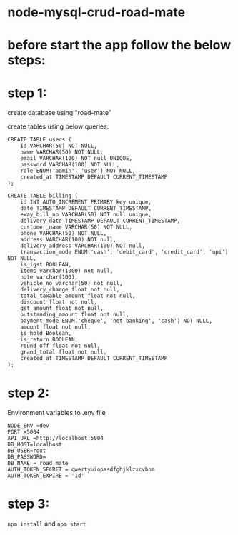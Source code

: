 # node-mysql-crud-road-mate

# before start the app follow the below steps:

# step 1:
create database using "road-mate"

create tables using below queries:
```
CREATE TABLE users (
    id VARCHAR(50) NOT NULL,
    name VARCHAR(50) NOT NULL,
    email VARCHAR(100) NOT null UNIQUE,
    password VARCHAR(100) NOT NULL,
    role ENUM('admin', 'user') NOT NULL,
    created_at TIMESTAMP DEFAULT CURRENT_TIMESTAMP
);
```

```
CREATE TABLE billing (
    id INT AUTO_INCREMENT PRIMARY key unique,
    date TIMESTAMP DEFAULT CURRENT_TIMESTAMP,
    eway_bill_no VARCHAR(50) NOT null unique,
    delivery_date TIMESTAMP DEFAULT CURRENT_TIMESTAMP,
    customer_name VARCHAR(50) NOT NULL,
    phone VARCHAR(50) NOT NULL,
    address VARCHAR(100) NOT null,
	delivery_address VARCHAR(100) NOT null,
	transaction_mode ENUM('cash', 'debit_card', 'credit_card', 'upi') NOT NULL,
    is_igst BOOLEAN,
    items varchar(1000) not null,
    note varchar(100),
    vehicle_no varchar(50) not null,
    delivery_charge float not null,
    total_taxable_amount float not null,
    discount float not null,
    gst_amount float not null,
    outstanding_amount float not null,
    payment_mode ENUM('cheque', 'net banking', 'cash') NOT NULL,
    amount float not null,
    is_hold Boolean,
    is_return BOOLEAN,
    round_off float not null,
    grand_total float not null,
    created_at TIMESTAMP DEFAULT CURRENT_TIMESTAMP
);
```

# step 2:
Environment variables to .env file
```
NODE_ENV =dev
PORT =5004
API_URL =http://localhost:5004
DB_HOST=localhost
DB_USER=root
DB_PASSWORD=
DB_NAME = road_mate
AUTH_TOKEN_SECRET = qwertyuiopasdfghjklzxcvbnm
AUTH_TOKEN_EXPIRE = '1d'
```

# step 3:
 ``` npm install ``` and ```npm start```